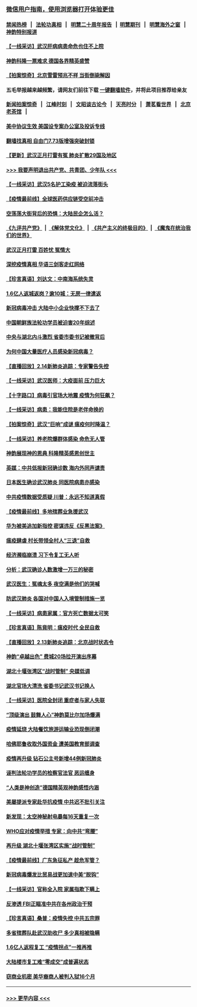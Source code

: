 ### [微信用户指南，使用浏览器打开体验更佳](https://github.com/gfw-breaker/banned-news1/blob/master/indexes/wechat-guide.md?t=0)
#### [禁闻热榜](热点新闻.md?t=0)  &nbsp;&nbsp;|&nbsp;&nbsp; [法轮功真相](https://github.com/gfw-breaker/truth/blob/master/README.md?t=0) &nbsp;&nbsp;|&nbsp;&nbsp; [明慧二十周年报告](https://github.com/gfw-breaker/mh-reports/blob/master/README.md?t=0) &nbsp;&nbsp;|&nbsp;&nbsp;[明慧期刊](https://github.com/gfw-breaker/mh-qikan) &nbsp;&nbsp;|&nbsp;&nbsp; [明慧海外之窗](https://github.com/gfw-breaker/mh-news/blob/master/README.md?t=0) &nbsp;&nbsp;|&nbsp;&nbsp; [神韵特别报道](https://github.com/gfw-breaker/mh-news/blob/master/shenyun.md?t=0)
#### [【一线采访】武汉肝病病患命危也住不上院](../pages/nf4514/n11870591.md?t=02151802) 
#### [神韵科隆一票难求 德国各界精英盛赞](../pages/nf4514/n11870655.md?t=02151802) 
#### [【拍案惊奇】北京雪雷预兆不祥 当街倒毙解因](../pages/nf4514/n11870203.md?t=02151802) 
#### 五毛举报越来越频繁，请网友们前往下载 [一键翻墙软件](https://github.com/gfw-breaker/ssr-accounts)，并将此项目推荐给亲友
#### [新闻拍案惊奇](https://github.com/gfw-breaker/banned-news1/blob/master/pages/link4.md) &nbsp;&nbsp;|&nbsp;&nbsp; [江峰时刻](https://github.com/gfw-breaker/banned-news1/blob/master/pages/link4.md) &nbsp;&nbsp;|&nbsp;&nbsp; [文昭谈古论今](https://github.com/gfw-breaker/banned-news1/blob/master/pages/link4.md) &nbsp;&nbsp;|&nbsp;&nbsp; [天亮时分](https://github.com/gfw-breaker/banned-news1/blob/master/pages/link4.md) &nbsp;&nbsp;|&nbsp;&nbsp; [萧茗看世界](https://github.com/gfw-breaker/banned-news1/blob/master/pages/link4.md) &nbsp;&nbsp;|&nbsp;&nbsp; [北京老茶馆](https://github.com/gfw-breaker/banned-news1/blob/master/pages/link4.md) &nbsp;&nbsp;|&nbsp;&nbsp; 
#### [美中协议生效 美国设专案办公室及投诉专线](../pages/nf4514/n11870266.md?t=02151802) 
#### [翻墙找真相 自由门7.73版增强突破封锁](../pages/nf4514/n11869569.md?t=02151802) 
#### [【更新】武汉正月打雷有冤 肺炎扩散29国及地区](../pages/nf4514/n11801312.md?t=02151802) 
#### [>>> 我要声明退出共产党、共青团、少年队 <<<](https://github.com/begood0513/goodnews/blob/master/quit/letter.md) 
#### [【一线采访】武汉5名护工染疫 被迫流落街头](../pages/nf4514/n11870054.md?t=02151802) 
#### [【疫情最前线】全球医药供应链受空前冲击](../pages/nf4514/n11869614.md?t=02151802) 
#### [空荡荡大街背后的恐惧：大陆民企怎么活？](../pages/nf4514/n11869676.md?t=02151802) 
#### [《九评共产党》](https://github.com/begood0513/9ping.md/blob/master/README.md) &nbsp;|&nbsp; [《解体党文化》](../../../../jtdwh.md/blob/master/README.md)  &nbsp;|&nbsp; [《共产主义的终极目的》](../../../../gczydzjmd.md/blob/master/README.md) &nbsp;|&nbsp; [《魔鬼在统治我们的世界》](../../../../mgztzwmdsj.md/blob/master/README.md) 
#### [武汉正月打雷 百姓忧 冤情大](../pages/nf4514/n11869531.md?t=02151802) 
#### [深挖疫情真相 华语三剑客走红网络](../pages/nf4514/n11867482.md?t=02151802) 
#### [【珍言真语】刘达文：中南海系统失灵](../pages/nf4514/n11869465.md?t=02151802) 
#### [1.6亿人返城返岗？逾10城：无房一律遣返](../pages/nf4514/n11869360.md?t=02151802) 
#### [新冠病毒冲击 大陆中小企业快撑不下去了](../pages/nf4514/n11869259.md?t=02151802) 
#### [中国朝鲜族法轮功学员被迫害20年综述](../pages/nf4514/n11846618.md?t=02151802) 
#### [中央与湖北内斗激烈 省委市委书记被撤背后](../pages/nf4514/n11868325.md?t=02151802) 
#### [为何中国大量医疗人员感染新冠病毒？](../pages/nf4514/n11869001.md?t=02151802) 
#### [【直播回放】2.14新肺炎追踪：专家警告失控](../pages/nf4514/n11868930.md?t=02151802) 
#### [【一线采访】武汉医师：大疫面前 压力巨大](../pages/nf4514/n11868829.md?t=02151802) 
#### [【十字路口】病毒引官场大地震 疫情为何狂飙？](../pages/nf4514/n11867660.md?t=02151802) 
#### [【一线采访】病患：我能住院是老伴命换的](../pages/nf4514/n11867769.md?t=02151802) 
#### [【拍案惊奇】武汉“巨响”成谜 瘟疫何时降温？](../pages/nf4514/n11867555.md?t=02151802) 
#### [【一线采访】养老院爆群体感染 命危无人管](../pages/nf4514/n11868341.md?t=02151802) 
#### [神韵展现神的恩典 科隆精英感恩创世主](../pages/nf4514/n11867850.md?t=02151802) 
#### [英媒：中共低报新冠确诊数 海内外同声谴责](../pages/nf4514/n11867421.md?t=02151802) 
#### [日本医生确诊武汉肺炎 同医院病患亦感染](../pages/nf4514/n11867779.md?t=02151802) 
#### [中共疫情数据受质疑 川普：永远不知道真假](../pages/nf4514/n11867195.md?t=02151802) 
#### [【疫情最前线】多地殡葬业急援武汉](../pages/nf4514/n11866914.md?t=02151802) 
#### [华为被美追加新指控 密谋违反《反黑法案》](../pages/nf4514/n11867191.md?t=02151802) 
#### [瘟疫肆虐 村长带领全村人“三退”自救](../pages/nf4514/n11861714.md?t=02151802) 
#### [经济濒临崩溃 习下令复工无人听](../pages/nf4514/n11867269.md?t=02151802) 
#### [分析：武汉确诊人数激增一万三的秘密](../pages/nf4514/n11866187.md?t=02151802) 
#### [武汉医生：冤魂太多 夜空满是他们的哭喊](../pages/nf4514/n11867107.md?t=02151802) 
#### [防武汉肺炎 各国对中国人入境管制措施一览](../pages/nf4514/n11838726.md?t=02151802) 
#### [【一线采访】病患家属：官方死亡数据太可笑](../pages/nf4514/n11866840.md?t=02151802) 
#### [【珍言真语】陈竟明：瘟疫时代 全民自救](../pages/nf4514/n11866765.md?t=02151802) 
#### [【直播回放】2.13新肺炎追踪：北京战时状态令](../pages/nf4514/n11866261.md?t=02151802) 
#### [神韵“卓越出色” 费城20场拉开演出序幕](../pages/nf4514/n11866232.md?t=02151802) 
#### [湖北十堰张湾区“战时管制” 央媒低调](../pages/nf4514/n11866013.md?t=02151802) 
#### [湖北官场大清洗 省委书记武汉书记换人](../pages/nf4514/n11865112.md?t=02151802) 
#### [【一线采访】医院全封闭 重症者与家人失联](../pages/nf4514/n11864778.md?t=02151802) 
#### [“顶级演出 鼓舞人心”神韵莫比尔加场爆满](../pages/nf4514/n11865855.md?t=02151802) 
#### [疫情延烧 大陆餐饮旅游运输业恐现倒闭潮](../pages/nf4514/n11865608.md?t=02151802) 
#### [哈佛耶鲁收取外国资金 遭美国教育部调查](../pages/nf4514/n11864950.md?t=02151802) 
#### [疫情再升级 钻石公主号新增44例新冠肺炎](../pages/nf4514/n11865033.md?t=02151802) 
#### [诬判法轮功学员的检察官法官 恶运缠身](../pages/nf4514/n11864380.md?t=02151802) 
#### [“人类是神创造”德国精英观神韵感悟内涵](../pages/nf4514/n11865185.md?t=02151802) 
#### [美屡提派专家赴华抗疫情 中共迟不批引关注](../pages/nf4514/n11864719.md?t=02151802) 
#### [新发现：太空神秘射电暴每16天重复一次](../pages/nf4514/n11864923.md?t=02151802) 
#### [WHO应对疫情举措 专家：向中共“弯腰”](../pages/nf4514/n11864727.md?t=02151802) 
#### [再升级 湖北十堰张湾区实施“战时管制”](../pages/nf4514/n11864771.md?t=02151802) 
#### [【疫情最前线】广东急征私产 趁危军管？](../pages/nf4514/n11864205.md?t=02151802) 
#### [新冠病毒爆发比贸易战更加速中美“脱钩”](../pages/nf4514/n11864470.md?t=02151802) 
#### [【一线采访】官称全入院 家属指欺下瞒上](../pages/nf4514/n11864466.md?t=02151802) 
#### [反渗透 FBI正瞄准中共在各州政治干预](../pages/nf4514/n11864300.md?t=02151802) 
#### [【珍言真语】桑普：疫情失控 中共五宗罪](../pages/nf4514/n11864157.md?t=02151802) 
#### [多省殡葬队赴武汉助收尸 多少真相被隐瞒](../pages/nf4514/n11864132.md?t=02151802) 
#### [1.6亿人返程复工 “疫情拐点”一推再推](../pages/nf4514/n11864186.md?t=02151802) 
#### [大陆楼市复工难“零成交”成普遍状态](../pages/nf4514/n11864106.md?t=02151802) 
#### [窃商业机密 美华裔商人被判入狱16个月](../pages/nf4514/n11863911.md?t=02151802) 

----
#### [ >>> 更早内容 <<< ](../indexes/nf4514-earlier.md)
